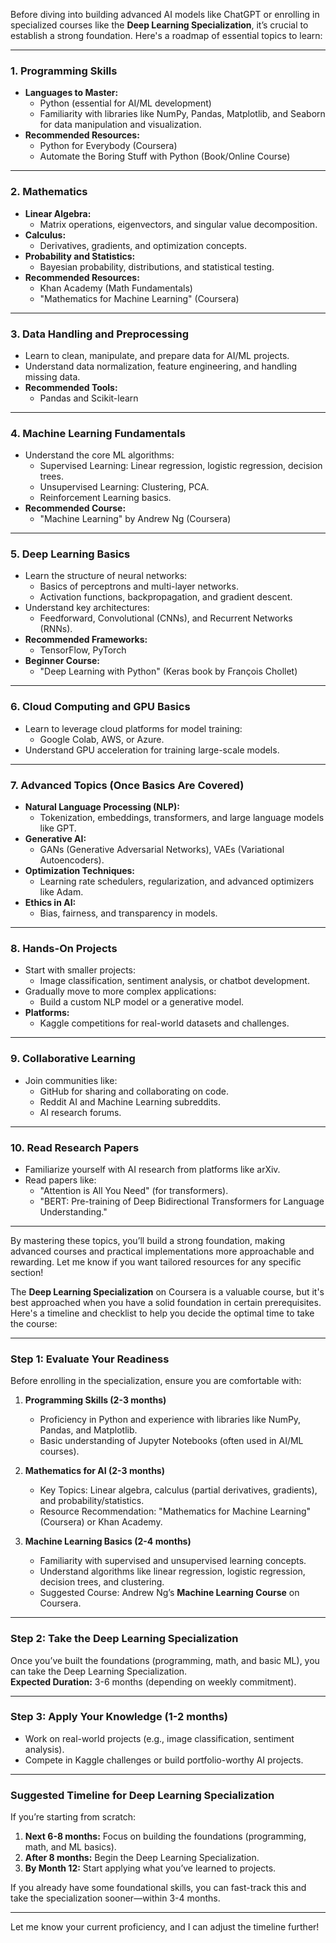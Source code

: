 Before diving into building advanced AI models like ChatGPT or enrolling in specialized courses like the **Deep Learning Specialization**, it’s crucial to establish a strong foundation. Here's a roadmap of essential topics to learn:  

---

### **1. Programming Skills**
   - **Languages to Master:**
     - Python (essential for AI/ML development)
     - Familiarity with libraries like NumPy, Pandas, Matplotlib, and Seaborn for data manipulation and visualization.
   - **Recommended Resources:**
     - Python for Everybody (Coursera)
     - Automate the Boring Stuff with Python (Book/Online Course)

---

### **2. Mathematics**
   - **Linear Algebra:**
     - Matrix operations, eigenvectors, and singular value decomposition.
   - **Calculus:**
     - Derivatives, gradients, and optimization concepts.
   - **Probability and Statistics:**
     - Bayesian probability, distributions, and statistical testing.
   - **Recommended Resources:**
     - Khan Academy (Math Fundamentals)
     - "Mathematics for Machine Learning" (Coursera)

---

### **3. Data Handling and Preprocessing**
   - Learn to clean, manipulate, and prepare data for AI/ML projects.
   - Understand data normalization, feature engineering, and handling missing data.
   - **Recommended Tools:**
     - Pandas and Scikit-learn

---

### **4. Machine Learning Fundamentals**
   - Understand the core ML algorithms:
     - Supervised Learning: Linear regression, logistic regression, decision trees.
     - Unsupervised Learning: Clustering, PCA.
     - Reinforcement Learning basics.
   - **Recommended Course:**
     - "Machine Learning" by Andrew Ng (Coursera)

---

### **5. Deep Learning Basics**
   - Learn the structure of neural networks:
     - Basics of perceptrons and multi-layer networks.
     - Activation functions, backpropagation, and gradient descent.
   - Understand key architectures:
     - Feedforward, Convolutional (CNNs), and Recurrent Networks (RNNs).
   - **Recommended Frameworks:**
     - TensorFlow, PyTorch
   - **Beginner Course:**
     - "Deep Learning with Python" (Keras book by François Chollet)

---

### **6. Cloud Computing and GPU Basics**
   - Learn to leverage cloud platforms for model training:
     - Google Colab, AWS, or Azure.
   - Understand GPU acceleration for training large-scale models.

---

### **7. Advanced Topics (Once Basics Are Covered)**
   - **Natural Language Processing (NLP):**
     - Tokenization, embeddings, transformers, and large language models like GPT.
   - **Generative AI:**
     - GANs (Generative Adversarial Networks), VAEs (Variational Autoencoders).
   - **Optimization Techniques:**
     - Learning rate schedulers, regularization, and advanced optimizers like Adam.
   - **Ethics in AI:**
     - Bias, fairness, and transparency in models.

---

### **8. Hands-On Projects**
   - Start with smaller projects:
     - Image classification, sentiment analysis, or chatbot development.
   - Gradually move to more complex applications:
     - Build a custom NLP model or a generative model.
   - **Platforms:**
     - Kaggle competitions for real-world datasets and challenges.

---

### **9. Collaborative Learning**
   - Join communities like:
     - GitHub for sharing and collaborating on code.
     - Reddit AI and Machine Learning subreddits.
     - AI research forums.

---

### **10. Read Research Papers**
   - Familiarize yourself with AI research from platforms like arXiv.
   - Read papers like:
     - "Attention is All You Need" (for transformers).
     - "BERT: Pre-training of Deep Bidirectional Transformers for Language Understanding."

---

By mastering these topics, you’ll build a strong foundation, making advanced courses and practical implementations more approachable and rewarding. Let me know if you want tailored resources for any specific section!

The **Deep Learning Specialization** on Coursera is a valuable course, but it's best approached when you have a solid foundation in certain prerequisites. Here's a timeline and checklist to help you decide the optimal time to take the course:  

---

### **Step 1: Evaluate Your Readiness**
Before enrolling in the specialization, ensure you are comfortable with:  
1. **Programming Skills (2-3 months)**  
   - Proficiency in Python and experience with libraries like NumPy, Pandas, and Matplotlib.
   - Basic understanding of Jupyter Notebooks (often used in AI/ML courses).  

2. **Mathematics for AI (2-3 months)**  
   - Key Topics: Linear algebra, calculus (partial derivatives, gradients), and probability/statistics.
   - Resource Recommendation: "Mathematics for Machine Learning" (Coursera) or Khan Academy.  

3. **Machine Learning Basics (2-4 months)**  
   - Familiarity with supervised and unsupervised learning concepts.
   - Understand algorithms like linear regression, logistic regression, decision trees, and clustering.
   - Suggested Course: Andrew Ng’s **Machine Learning Course** on Coursera.  

---

### **Step 2: Take the Deep Learning Specialization**
Once you’ve built the foundations (programming, math, and basic ML), you can take the Deep Learning Specialization.  
**Expected Duration:** 3-6 months (depending on weekly commitment).  

---

### **Step 3: Apply Your Knowledge (1-2 months)**  
- Work on real-world projects (e.g., image classification, sentiment analysis).  
- Compete in Kaggle challenges or build portfolio-worthy AI projects.  

---

### **Suggested Timeline for Deep Learning Specialization**  
If you’re starting from scratch:  
1. **Next 6-8 months:** Focus on building the foundations (programming, math, and ML basics).  
2. **After 8 months:** Begin the Deep Learning Specialization.  
3. **By Month 12:** Start applying what you’ve learned to projects.  

If you already have some foundational skills, you can fast-track this and take the specialization sooner—within 3-4 months.  

---

Let me know your current proficiency, and I can adjust the timeline further!
